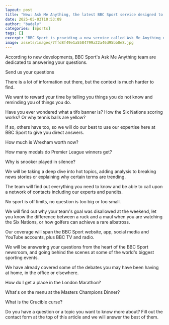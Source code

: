 ```yaml
---
layout: post
title: "New: Ask Me Anything, the latest BBC Sport service designed to serve you"
date: 2025-05-03T10:53:09
author: "badely"
categories: [Sports]
tags: []
excerpt: "BBC Sport is providing a new service called Ask Me Anything dedicated to answering your questions."
image: assets/images/7ffd8f49e1a5584799a22a46d95bb0e8.jpg
---
```


According to new developments, BBC Sport's Ask Me Anything team are dedicated to answering your questions.

Send us your questions

There is a lot of information out there, but the context is much harder to find.

We want to reward your time by telling you things you do not know and reminding you of things you do.

Have you ever wondered what a tifo banner is? How the Six Nations scoring works? Or why tennis balls are yellow?

If so, others have too, so we will do our best to use our expertise here at BBC Sport to give you direct answers.

How much is Wrexham worth now?

How many medals do Premier League winners get?

Why is snooker played in silence?

We will be taking a deep dive into hot topics, adding analysis to breaking news stories or explaining why certain terms are trending.

The team will find out everything you need to know and be able to call upon a network of contacts including our experts and pundits.

No sport is off limits, no question is too big or too small.

We will find out why your team's goal was disallowed at the weekend, let you know the difference between a ruck and a maul when you are watching the Six Nations, or how golfers can achieve a rare albatross.

Our coverage will span the BBC Sport website, app, social media and YouTube accounts, plus BBC TV and radio.

We will be answering your questions from the heart of the BBC Sport newsroom, and going behind the scenes at some of the world's biggest sporting events.

We have already covered some of the debates you may have been having at home, in the office or elsewhere.

How do I get a place in the London Marathon?

What's on the menu at the Masters Champions Dinner?

What is the Crucible curse?

Do you have a question or a topic you want to know more about? Fill out the contact form at the top of this article and we will answer the best of them.

